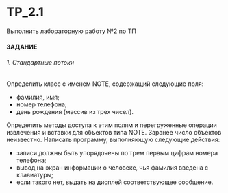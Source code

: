 # TP_2.1
Выполнить лабораторную работу №2 по ТП
#### ЗАДАНИЕ
###### 1. Стандартные потоки
Определить класс с именем NОТЕ, содержащий следующие поля:
- фамилия, имя;
- номер телефона;
- день рождения (массив из трех чисел).

Определить методы доступа к этим полям и перегруженные операции извлечения и вставки для объектов типа NОТЕ.
Заранее число объектов неизвестно.
Написать программу, выполняющую следующие действия:
- записи должны быть упорядочены по трем первым цифрам номера телефона;
- вывод на экран информации о человеке, чья фамилия введена с клавиатуры;
- если такого нет, выдать на дисплей соответствующее сообщение.
